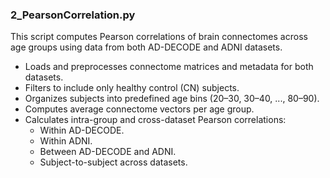 



### 2_PearsonCorrelation.py

This script computes Pearson correlations of brain connectomes across age groups using data from both AD-DECODE and ADNI datasets.

- Loads and preprocesses connectome matrices and metadata for both datasets.
- Filters to include only healthy control (CN) subjects.
- Organizes subjects into predefined age bins (20–30, 30–40, ..., 80–90).
- Computes average connectome vectors per age group.
- Calculates intra-group and cross-dataset Pearson correlations:
  - Within AD-DECODE.
  - Within ADNI.
  - Between AD-DECODE and ADNI.
  - Subject-to-subject across datasets.
